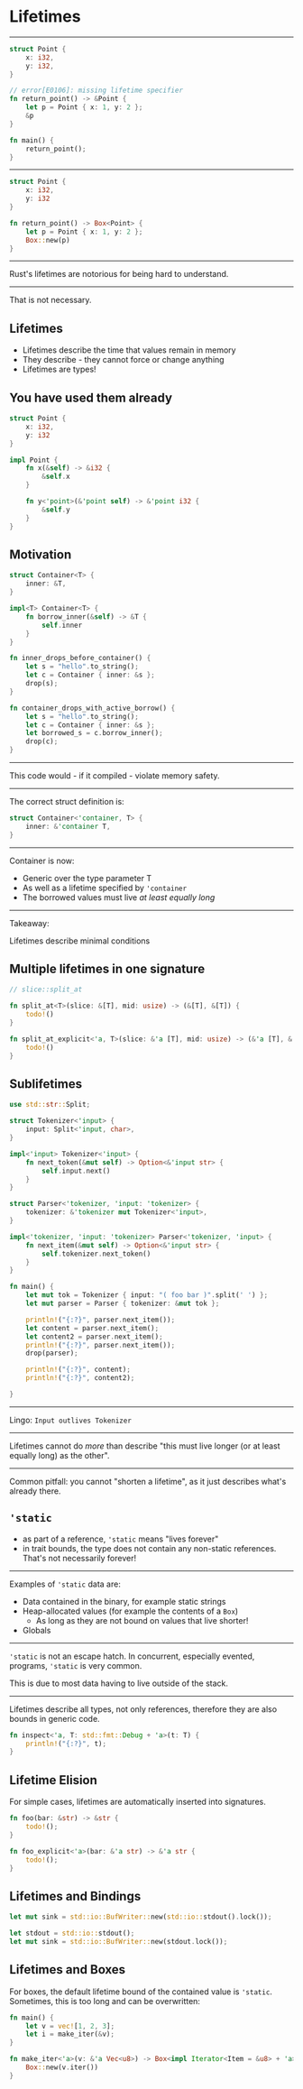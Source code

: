# Lifetimes

---

```rust ignore
struct Point {
    x: i32,
    y: i32,
}

// error[E0106]: missing lifetime specifier
fn return_point() -> &Point {
    let p = Point { x: 1, y: 2 };
    &p
}

fn main() {
    return_point();
}
```

---

```rust
struct Point {
    x: i32,
    y: i32
}

fn return_point() -> Box<Point> {
    let p = Point { x: 1, y: 2 };
    Box::new(p)
}
```

---

Rust's lifetimes are notorious for being hard to understand.

---

That is not necessary.

## Lifetimes

-   Lifetimes describe the time that values remain in memory
-   They describe - they cannot force or change anything
-   Lifetimes are types!

## You have used them already

```rust
struct Point {
    x: i32,
    y: i32
}

impl Point {
    fn x(&self) -> &i32 {
        &self.x
    }

    fn y<'point>(&'point self) -> &'point i32 {
        &self.y
    }
}
```

## Motivation

```rust ignore
struct Container<T> {
    inner: &T,
}

impl<T> Container<T> {
    fn borrow_inner(&self) -> &T {
        self.inner
    }
}

fn inner_drops_before_container() {
    let s = "hello".to_string();
    let c = Container { inner: &s };
    drop(s);
}

fn container_drops_with_active_borrow() {
    let s = "hello".to_string();
    let c = Container { inner: &s };
    let borrowed_s = c.borrow_inner();
    drop(c);
}
```

---

This code would - if it compiled - violate memory safety.

---

The correct struct definition is:

```rust
struct Container<'container, T> {
    inner: &'container T,
}
```

---

Container is now:

* Generic over the type parameter T
* As well as a lifetime specified by `'container`
* The borrowed values must live *at least equally long*

---

Takeaway:

Lifetimes describe minimal conditions

## Multiple lifetimes in one signature

```rust
// slice::split_at

fn split_at<T>(slice: &[T], mid: usize) -> (&[T], &[T]) {
    todo!()
}

fn split_at_explicit<'a, T>(slice: &'a [T], mid: usize) -> (&'a [T], &'a [T]) {
    todo!()
}
```

## Sublifetimes

```rust
use std::str::Split;

struct Tokenizer<'input> {
    input: Split<'input, char>,
}

impl<'input> Tokenizer<'input> {
    fn next_token(&mut self) -> Option<&'input str> {
        self.input.next()
    }
}

struct Parser<'tokenizer, 'input: 'tokenizer> {
    tokenizer: &'tokenizer mut Tokenizer<'input>,
}

impl<'tokenizer, 'input: 'tokenizer> Parser<'tokenizer, 'input> {
    fn next_item(&mut self) -> Option<&'input str> {
        self.tokenizer.next_token()
    }
}

fn main() {
    let mut tok = Tokenizer { input: "( foo bar )".split(' ') };
    let mut parser = Parser { tokenizer: &mut tok };

    println!("{:?}", parser.next_item());
    let content = parser.next_item();
    let content2 = parser.next_item();
    println!("{:?}", parser.next_item());
    drop(parser);

    println!("{:?}", content);
    println!("{:?}", content2);

}
```

---

Lingo: `Input outlives Tokenizer`

---

Lifetimes cannot do _more_ than describe "this must live longer (or at least equally long) as the other".

---

Common pitfall: you cannot "shorten a lifetime", as it just describes what's already there.

## `'static`

* as part of a reference, `'static` means "lives forever"
* in trait bounds, the type does not contain any non-static references. That's not necessarily forever!  

---

Examples of `'static` data are:

* Data contained in the binary, for example static strings
* Heap-allocated values (for example the contents of a `Box`)
    - As long as they are not bound on values that live shorter!
* Globals

---

`'static` is not an escape hatch. In concurrent, especially evented, programs, `'static` is very common.

This is due to most data having to live outside of the stack.

---

Lifetimes describe all types, not only references, therefore they are also bounds in generic code.

```rust
fn inspect<'a, T: std::fmt::Debug + 'a>(t: T) {
    println!("{:?}", t);
}
```

## Lifetime Elision

For simple cases, lifetimes are automatically inserted into signatures.

```rust
fn foo(bar: &str) -> &str {
    todo!();
}

fn foo_explicit<'a>(bar: &'a str) -> &'a str {
    todo!();
}
```

## Lifetimes and Bindings

```rust
let mut sink = std::io::BufWriter::new(std::io::stdout().lock());
```

```rust
let stdout = std::io::stdout();
let mut sink = std::io::BufWriter::new(stdout.lock());
```

## Lifetimes and Boxes

For boxes, the default lifetime bound of the contained value is `'static`. Sometimes, this is too long and can be overwritten:

```rust
fn main() {
    let v = vec![1, 2, 3];
    let i = make_iter(&v);
}

fn make_iter<'a>(v: &'a Vec<u8>) -> Box<impl Iterator<Item = &u8> + 'a> {
    Box::new(v.iter())
}
```

